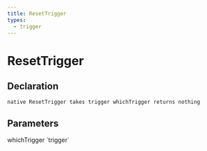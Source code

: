 ```yaml
---
title: ResetTrigger
types:
  - trigger
---
```


# ResetTrigger

## Declaration

```
native ResetTrigger takes trigger whichTrigger returns nothing
```

## Parameters
<dl>
  <dt>whichTrigger `trigger`</dt>
  <dd></dd>
</dl>